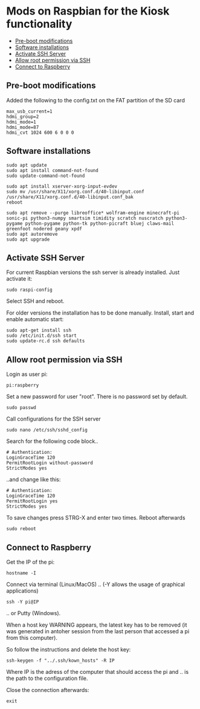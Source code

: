 # Mods on Raspbian for the Kiosk functionality

- [Pre-boot modifications](#pre-boot-modifications)
- [Software installations](#software-installations)
- [Activate SSH Server](#activate-ssh-server)
- [Allow root permission via SSH](#allow-root-permission)
- [Connect to Raspberry](#connect-to-rasperry)

## Pre-boot modifications

Added the following to the config.txt on the FAT partition of the SD card

```
max_usb_current=1
hdmi_group=2
hdmi_mode=1
hdmi_mode=87
hdmi_cvt 1024 600 6 0 0 0
```

## Software installations

```shell
sudo apt update
sudo apt install command-not-found
sudo update-command-not-found
```

```shell
sudo apt install xserver-xorg-input-evdev
sudo mv /usr/share/X11/xorg.conf.d/40-libinput.conf /usr/share/X11/xorg.conf.d/40-libinput.conf_bak
reboot
```

```shell
sudo apt remove --purge libreoffice* wolfram-engine minecraft-pi sonic-pi python3-numpy smartsim timidity scratch nuscratch python3-pygame python-pygame python-tk python-picraft bluej claws-mail greenfoot nodered geany xpdf
sudo apt autoremove
sudo apt upgrade
```
## Activate SSH Server

For current Raspbian versions the ssh server is already installed. Just activate it:

```
sudo raspi-config
```

Select SSH and reboot.

For older versions the installation has to be done manually. Install, start and enable automatic start:

```
sudo apt-get install ssh
sudo /etc/init.d/ssh start
sudo update-rc.d ssh defaults
```

## Allow root permission via SSH

Login as user pi:

```
pi:raspberry
```

Set a new password for user "root". There is no password set by default.

```
sudo passwd
```

Call configurations for the SSH server

```
sudo nano /etc/ssh/sshd_config
```

Search for the following code block..

```
# Authentication:
LoginGraceTime 120
PermitRootLogin without-password
StrictModes yes
```
..and change like this:

```
# Authentication:
LoginGraceTime 120
PermitRootLogin yes
StrictModes yes
```

To save changes press STRG-X and enter two times.
Reboot afterwards

```
sudo reboot
```


## Connect to Raspberry

Get the IP of the pi:

```
hostname -I
```

Connect via terminal (Linux/MacOS) ..
(-Y allows the usage of graphical applications)

```
ssh -Y pi@IP
```
.. or Putty (Windows).

When a host key WARNING appears, the latest key has to be removed (it was generated in antoher session from the last person that accessed a pi from this computer).

So follow the instructions and delete the host key:

```
ssh-keygen -f "../.ssh/kown_hosts" -R IP
``` 

Where IP is the adress of the computer that should access the pi and .. is the path to the configuration file.

Close the connection afterwards:

```
exit
```
